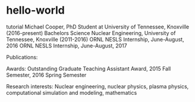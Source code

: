 # hello-world
tutorial
Michael Cooper, PhD Student at University of Tennessee, Knoxville (2016-present)
Bachelors Science Nuclear Engineering, University of Tennessee, Knoxville (2011-2016)
ORNL NESLS Internship, June-August, 2016
ORNL NESLS Internship, June-August, 2017

Publications:

Awards:
Outstanding Graduate Teaching Assistant Award, 2015 Fall Semester, 2016 Spring Semester

Research interests: Nuclear engineering, nuclear physics, plasma physics, computational simulation and modeling, mathematics
